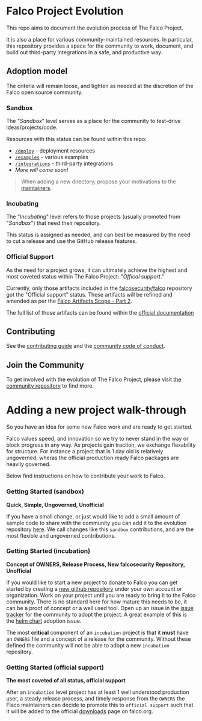 
# Falco Project Evolution

This repo aims to document the evolution process of The Falco Project.

It is also a place for various community-maintained resources. In particular, this repository provides a space for the community to work, document, and build out third-party integrations in a safe, and productive way.

## Adoption model

The criteria will remain loose, and tighten as needed at the discretion of the Falco open source community.

### Sandbox

The "*Sandbox*" level serves as a place for the community to test-drive ideas/projects/code. 

Resources with this status can be found within this repo:

- [`/deploy`](deploy/) - deployment resources
- [`/examples`](examples/) - various examples
- [`/integrations`](integrations/) - third-party integrations
- *More will come soon!*

> When adding a new directory, propose your motivations to the [maintainers](OWNERS).

### Incubating

The "*Incubating*" level refers to those projects (usually promoted from "*Sandbox*") that need their repository.

This status is assigned as needed, and can best be measured by the need to cut a release and use the GitHub release features.

### Official Support

As the need for a project grows, it can ultimately achieve the highest and most coveted status within The Falco Project: "*Offical support*."

Currently, only those artifacts included in the [falcosecurity/falco](https://github.com/falcosecurity/falco) repository got the "Official support" status. These artifacts will be refined and amended as per the [Falco Artifacts Scope - Part 2](https://github.com/falcosecurity/falco/blob/master/proposals/20200506-artifacts-scope-part-2.md).

The full list of those artifacts can be found within the [official documentation](https://falco.org/docs/download/.)

## Contributing

See the [contributing guide](https://github.com/falcosecurity/falco/blob/master/CONTRIBUTING.md) and the [community code of conduct](https://github.com/falcosecurity/falco/blob/master/CODE_OF_CONDUCT.md).

## Join the Community

To get involved with the evolution of The Falco Project, please visit [the community repository](https://github.com/falcosecurity/community) to find more.

# Adding a new project walk-through 

So you have an idea for some new Falco work and are ready to get started. 

Falco values speed, and innovation so we try to never stand in the way or block progress in any way. As projects gain traction, we exchange flexability for structure. For instance a project that is 1 day old is relatively ungoverned, wheras the official production ready Falco packages are heavily governed. 

Below find instructions on how to contribute your work to Falco.

### Getting Started (sandbox) 

**Quick, Simple, Ungoverned, Unofficial**

If you have a small change, or just would like to add a small amount of sample code to share with the community you can add it to the evolution repository [here](https://github.com/falcosecurity/evolution). We call changes like this `sandbox` contributions, and are the most flexible and ungoverned contributions. 

### Getting Started (incubation)

**Concept of OWNERS, Release Process, New falcosecurity Repository, Unofficial**

If you would like to start a new project to donate to Falco you can get started by creating a [new github repository](https://github.com/new) under your own account or organization. Work on your project until you are ready to bring it to the Falco community. There is no standard here for how mature this needs to be, it can be a proof of concept or a well used tool. Open up an issue in the [issue tracker](https://github.com/falcosecurity/evolution/issues) for the community to adopt the project. A great example of this is the [helm chart](https://github.com/falcosecurity/evolution/issues/12) adoption issue.

The most **critical** component of an `incubation` project is that it **must** have an `OWNERS` file and a concept of a release for the community. Without these defined the community will not be able to adopt a new `incubation` repository. 

### Getting Started (official support) 

**The most coveted of all status, official support**

After an `incubation` level project has at least 1 well understood production user, a steady release process, and timely response from the `OWNERS` the Flaco maintainers can decide to promote this to `official support` such that it will be added to the official [downloads](https://falco.org/docs/download/) page on falco.org.
